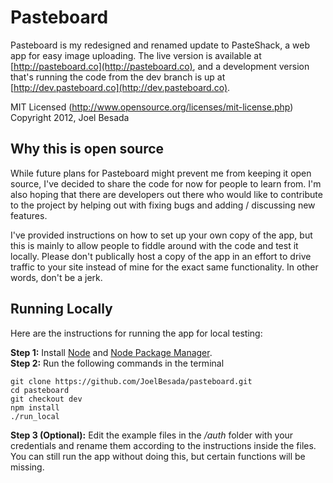 # Pasteboard
Pasteboard is my redesigned and renamed update to PasteShack, a web app for easy image uploading. The live version is available at [http://pasteboard.co](http://pasteboard.co), and a development version that's running the code from the dev branch is up at [http://dev.pasteboard.co](http://dev.pasteboard.co).

MIT Licensed (http://www.opensource.org/licenses/mit-license.php)   
Copyright 2012, Joel Besada

## Why this is open source
While future plans for Pasteboard might prevent me from keeping it open source, I've decided to share
the code for now for people to learn from. I'm also hoping that there are developers out there 
who would like to contribute to the project by helping out with fixing bugs and adding / discussing new features.

I've provided instructions on how to set up your own copy of the app, but this is mainly to allow people
to fiddle around with the code and test it locally. Please don't publically host a copy of the app in an effort
to drive traffic to your site instead of mine for the exact same functionality. In other words, don't be a jerk.

## Running Locally
Here are the instructions for running the app for local testing:

__Step 1:__ Install [Node](http://nodejs.org/) and [Node Package Manager](https://npmjs.org/).   
__Step 2:__ Run the following commands in the terminal   
``` 
git clone https://github.com/JoelBesada/pasteboard.git   
cd pasteboard
git checkout dev
npm install
./run_local
```
__Step 3 (Optional):__ Edit the example files in the _/auth_ folder with your credentials and rename them according to
the instructions inside the files. You can still run the app without doing this, but certain functions will be missing.
